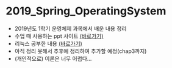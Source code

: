 # 2019_Spring_OperatingSystem
- 2019년도 1학기 운영체제 과목에서 배운 내용 정리
- 수업 때 사용하는 ppt 사이트 [(바로가기)](http://codex.cs.yale.edu/avi/courses/CS-423/slides/index.html)
- 리눅스 공부한 내용 [(바로가기)](https://github.com/KangBokyeong/Study_Linux)
- 아직 정리 못해서 추후에 정리하여 추가할 예정(chap3까지)
- (개인적으로) 이론은 너무 어렵다...
